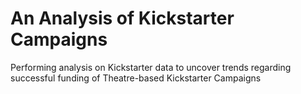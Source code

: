 # An Analysis of Kickstarter Campaigns
Performing analysis on Kickstarter data to uncover trends regarding successful funding of Theatre-based Kickstarter Campaigns
